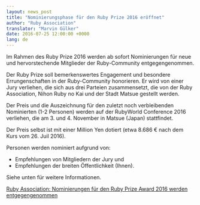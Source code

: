 ```yaml
---
layout: news_post
title: "Nominierungsphase für den Ruby Prize 2016 eröffnet"
author: "Ruby Association"
translator: "Marvin Gülker"
date: 2016-07-25 12:00:00 +0000
lang: de
---
```


Im Rahmen des Ruby Prize 2016 werden ab sofort Nominierungen für neue
und hervorstechende Mitglieder der Ruby-Community entgegengenommen.

Der Ruby Prize soll bemerkenswertes Engagement und besondere
Errungenschaften in der Ruby-Community honorieren. Er wird von einer
Jury verliehen, die sich aus drei Parteien zusammensetzt, die von der
Ruby Association, Nihon Ruby no Kai und der Stadt Matsue gestellt
werden.

Der Preis und die Auszeichnung für den zuletzt noch verbleibenden
Nominierten (1-2 Personen) werden auf der RubyWorld Conference 2016
verliehen, die am 3. und 4. November in Matsue (Japan) stattfindet.

Der Preis selbst ist mit einer Million Yen dotiert (etwa 8.686 € nach
dem Kurs vom 26. Juil 2016).

Personen werden nominiert aufgrund von:

* Empfehlungen von Mitgliedern der Jury und
* Empfehlungen der breiten Öffentlichkeit (Ihnen).

Siehe unten für weitere Informationen.

[Ruby Association: Nominierungen für den Ruby Prize Award 2016 werden entgegengenommen](http://www.ruby.or.jp/en/news/20160725.html)
